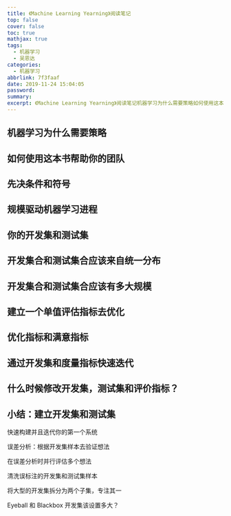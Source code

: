 ```yaml
---
title: 《Machine Learning Yearning》阅读笔记
top: false
cover: false
toc: true
mathjax: true
tags:
  - 机器学习
  - 吴恩达
categories:
  - 机器学习
abbrlink: 7f3faaf
date: 2019-11-24 15:04:05
password:
summary:
excerpt: 《Machine Learning Yearning》阅读笔记机器学习为什么需要策略如何使用这本书帮助你的团队。
---
```


## 机器学习为什么需要策略

## 如何使用这本书帮助你的团队

## 先决条件和符号

## 规模驱动机器学习进程

## 你的开发集和测试集

## 开发集合和测试集合应该来自统一分布

## 开发集合和测试集合应该有多大规模

## 建立一个单值评估指标去优化

## 优化指标和满意指标

## 通过开发集和度量指标快速迭代

## 什么时候修改开发集，测试集和评价指标？

## 小结：建立开发集和测试集

快速构建并且迭代你的第一个系统

误差分析：根据开发集样本去验证想法

在误差分析时并行评估多个想法

清洗误标注的开发集和测试集样本

将大型的开发集拆分为两个子集，专注其一

Eyeball 和 Blackbox 开发集该设置多大？